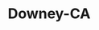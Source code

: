 ---
title: Downey-CA
slug: downey-ca
f_state:
- cms/state/california.md
f_locations:
- cms/payday-loan/advance-america-1343.md
- cms/payday-loan/alamo-loans-3642.md
- cms/payday-loan/check-into-cash-of-california-13242.md
- cms/payday-loan/digital-payday-advance-15830.md
- cms/payday-loan/e-z-cash-today-16395.md
- cms/payday-loan/guadalajara-check-cashing-19243.md
- cms/payday-loan/guadalajara-check-cashing-19244.md
- cms/payday-loan/payday-advance-23730.md
- cms/payday-loan/payday-loan-corporation-23947.md
- cms/payday-loan/payday-loan-corporation-23950.md
- cms/payday-loan/speedy-cash-26696.md
updated-on: '2024-05-30T13:41:28.615Z'
created-on: '2024-05-30T13:41:28.615Z'
published-on: '2024-05-30T13:54:32.469Z'
f_city: Downey
layout: '[city].html'
tags: city
---